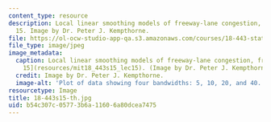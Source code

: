 ```yaml
---
content_type: resource
description: Local linear smoothing models of freeway-lane congestion, from lecture
  15. Image by Dr. Peter J. Kempthorne.
file: https://ol-ocw-studio-app-qa.s3.amazonaws.com/courses/18-443-statistics-for-applications-spring-2015/b54c307c05773b6a11606a80dcea7475_18-443s15-th.jpg
file_type: image/jpeg
image_metadata:
  caption: Local linear smoothing models of freeway-lane congestion, from [Lecture
    15](resources/mit18_443s15_lec15). (Image by Dr. Peter J. Kempthorne.)
  credit: Image by Dr. Peter J. Kempthorne.
  image-alt: 'Plot of data showing four bandwidths: 5, 10, 20, and 40.'
resourcetype: Image
title: 18-443s15-th.jpg
uid: b54c307c-0577-3b6a-1160-6a80dcea7475
---
```

